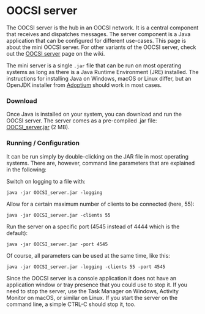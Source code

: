 # OOCSI server

The OOCSI server is the hub in an OOCSI network. It is a central component that receives and dispatches messages. The server component is a Java application that can be configured for different use-cases. This page is about the mini OOCSI server. For other variants of the OOCSI server, check out the [OOCSI server](https://github.com/iddi/oocsi/wiki/OOCSI-server) page on the wiki.

The mini server is a single `.jar` file that can be run on most operating systems as long as there is a Java Runtime Environment (JRE) installed. The instructions for installing Java on Windows, macOS or Linux differ, but an OpenJDK installer from [Adoptium](https://adoptium.net/) should work in most cases.


### Download

Once Java is installed on your system, you can download and run the OOCSI server. The server comes as a pre-compiled .jar file: [OOCSI_server.jar](https://github.com/iddi/oocsi/releases/download/server_version_1.7/OOCSI_server.jar) (2 MB).


### Running / Configuration

It can be run simply by double-clicking on the JAR file in most operating systems. There are, however, command line parameters that are explained in the following:   

Switch on logging to a file with:

	java -jar OOCSI_server.jar -logging

Allow for a certain maximum number of clients to be connected (here, 55):

	java -jar OOCSI_server.jar -clients 55

Run the server on a specific port (4545 instead of 4444 which is the default):

	java -jar OOCSI_server.jar -port 4545

Of course, all parameters can be used at the same time, like this:

	java -jar OOCSI_server.jar -logging -clients 55 -port 4545 

Since the OOCSI server is a console application it does not have an application window or tray presence that you could use to stop it. If you need to stop the server, use the Task Manager on Windows, Activity Monitor on macOS, or similar on Linux. If you start the server on the command line, a simple CTRL-C should stop it, too.
